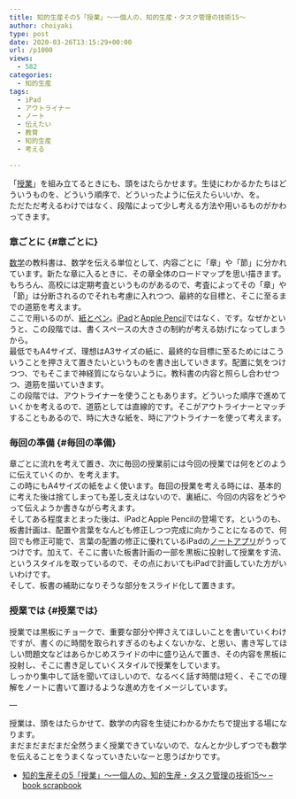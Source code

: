 ```yaml
---
title: 知的生産その5「授業」〜一個人の、知的生産・タスク管理の技術15〜
author: choiyaki
type: post
date: 2020-03-26T13:15:29+00:00
url: /p1000
views:
  - 582
categories:
  - 知的生産
tags:
  - iPad
  - アウトライナー
  - ノート
  - 伝えたい
  - 教育
  - 知的生産
  - 考える

---
```

「[授業][1]」を組み立てるときにも、頭をはたらかせます。生徒にわかるかたちはどういうものを、どういう順序で、どういったように伝えたらいいか、を。  
ただただ考えるわけではなく、段階によって少し考える方法や用いるものがかわってきます。

### 章ごとに {#章ごとに}

[数学][2]の教科書は、数学を伝える単位として、内容ごとに「章」や「節」に分かれています。新たな章に入るときに、その章全体のロードマップを思い描きます。もちろん、高校には定期考査というものがあるので、考査によってその「章」や「節」は分断されるのでそれも考慮に入れつつ、最終的な目標と、そこに至るまでの道筋を考えます。  
ここで用いるのが、[紙とペン][3]。[iPad][4]と[Apple Pencil][5]ではなく、です。なぜかというと、この段階では、書くスペースの大きさの制約が考える妨げになってしまうから。  
最低でもA4サイズ、理想はA3サイズの紙に、最終的な目標に至るためにはこういうことを押さえて置きたいというものを書き出していきます。配置に気をつけつつ、でもそこまで神経質にならないように。教科書の内容と照らし合わせつつ、道筋を描いていきます。  
この段階では、アウトライナーを使うこともあります。どういった順序で進めていくかを考えるので、道筋としては直線的です。そこがアウトライナーとマッチすることもあるので、時に大きな紙を、時にアウトライナーを使って考えます。

### 毎回の準備 {#毎回の準備}

章ごとに流れを考えて置き、次に毎回の授業前には今回の授業では何をどのように伝えていくのか、を考えます。  
この時にもA4サイズの紙をよく使います。毎回の授業を考える時には、基本的に考えた後は捨てしまっても差し支えはないので、裏紙に、今回の内容をどうやって伝えようか書きながら考えます。  
そしてある程度まとまった後は、iPadとApple Pencilの登場です。というのも、板書計画は、配置や言葉をなんども修正しつつ完成に向かうことになるので、何回でも修正可能で、言葉の配置の修正に優れているiPadの[ノートアプリ][6]がうってつけです。加えて、そこに書いた板書計画の一部を黒板に投射して授業をす流、というスタイルを取っているので、その点においてもiPadで計画していた方がいいわけです。  
そして、板書の補助になりそうな部分をスライド化して置きます。

### 授業では {#授業では}

授業では黒板にチョークで、重要な部分や押さえてほしいことを書いていくわけですが、書くのに時間を取られすぎるのもよくないかな、と思い、書き写してほしい問題文などはあらかじめスライドの中に盛り込んで置き、その内容を黒板に投射し、そこに書き足していくスタイルで授業をしています。  
しっかり集中して話を聞いてほしいので、なるべく話す時間は短く、そこでの理解をノートに書いて置けるような進め方をイメージしています。

—

授業は、頭をはたらかせて、数学の内容を生徒にわかるかたちで提出する場になります。  
まだまだまだまだ全然うまく授業できていないので、なんとか少しずつでも数学を伝えることをうまくなっていきたいなーと思うばかりです。

  * [知的生産その5「授業」〜一個人の、知的生産・タスク管理の技術15〜 &#8211; book scrapbook][7]

 [1]: https://scrapbox.io/choiyaki-hondana/%E6%8E%88%E6%A5%AD
 [2]: https://scrapbox.io/choiyaki-hondana/%E6%95%B0%E5%AD%A6
 [3]: https://scrapbox.io/choiyaki-hondana/%E7%B4%99%E3%81%A8%E3%83%9A%E3%83%B3
 [4]: https://scrapbox.io/choiyaki-hondana/iPad
 [5]: https://scrapbox.io/choiyaki-hondana/Apple_Pencil
 [6]: https://scrapbox.io/choiyaki-hondana/%E3%83%8E%E3%83%BC%E3%83%88%E3%82%A2%E3%83%97%E3%83%AA
 [7]: https://scrapbox.io/choiyaki-hondana/%E7%9F%A5%E7%9A%84%E7%94%9F%E7%94%A3%E3%81%9D%E3%81%AE5%E3%80%8C%E6%8E%88%E6%A5%AD%E3%80%8D%E3%80%9C%E4%B8%80%E5%80%8B%E4%BA%BA%E3%81%AE%E3%80%81%E7%9F%A5%E7%9A%84%E7%94%9F%E7%94%A3%E3%83%BB%E3%82%BF%E3%82%B9%E3%82%AF%E7%AE%A1%E7%90%86%E3%81%AE%E6%8A%80%E8%A1%9315%E3%80%9C